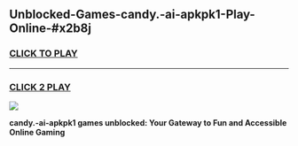 
## Unblocked-Games-candy.-ai-apkpk1-Play-Online-#x2b8j
<h3>
<a href="https://premium.freeplayer.one?title=candy.-ai-apkpk1&ref=27F">CLICK TO PLAY</a></h3>
<hr>

<h3>
<a href="https://premium.freeplayer.one?title=candy.-ai-apkpk1&ref=27F">CLICK 2 PLAY</a>
  
</h3>

<a href="https://premium.freeplayer.one?title=candy.-ai-apkpk1&ref=27F"><img src="https://clearcache.store/games.png"></a>


**candy.-ai-apkpk1 games unblocked: Your Gateway to Fun and Accessible Online Gaming**
